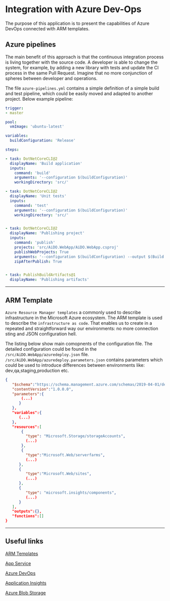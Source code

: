 # Integration with Azure Dev-Ops

The purpose of this application is to present the capabilities of Azure DevOps connected with ARM templates.

## Azure pipelines

The main benefit of this approach is that the continuous integration process is living together with the source code. A developer is able to change the system, for example, by adding a new library with tests and update the CI process in the same Pull Request. Imagine that no more conjunction of spheres between developer and operations.

The file `azure-pipelines.yml` contains a simple definition of a simple build and test pipeline, which could be easily moved and adapted to another project. Below example pipeline:

```yaml
trigger:
- master

pool:
  vmImage: 'ubuntu-latest'

variables:
  buildConfiguration: 'Release'

steps:

- task: DotNetCoreCLI@2
  displayName: 'Build application'
  inputs:
    command: 'build'
    arguments: '--configuration $(buildConfiguration)'
    workingDirectory: 'src/'

- task: DotNetCoreCLI@2
  displayName: 'Unit tests'
  inputs:
    command: 'test'
    arguments: '--configuration $(buildConfiguration)'
    workingDirectory: 'src/'


- task: DotNetCoreCLI@2
  displayName: 'Publishing project'
  inputs:
    command: 'publish'
    projects: 'src/AiDO.WebApp/AiDO.WebApp.csproj'
    publishWebProjects: True
    arguments: '--configuration $(buildConfiguration) --output $(Build.ArtifactStagingDirectory)'
    zipAfterPublish: True


- task: PublishBuildArtifacts@1
  displayName: 'Publishing artifacts'
```

---

## ARM Template

`Azure Resource Manager templates` a commonly used to describe infrastructure in the Microsoft Azure ecosystem. The ARM template is used to describe the `infrastructure as code`. That enables us to create in a repeated and straightforward way our environments: no more connection sting and JSON configuration hell.

The listing below show main comopnents of the configuration file. The detailed configuration could be found in the `/src/AiDO.WebApp/azuredeploy.json` file. `/src/AiDO.WebApp/azuredeploy.parameters.json` contains parameters which could be used to introduce differences between environments like: dev,qa,staging,production etc.

```json
{
   "$schema":"https://schema.management.azure.com/schemas/2019-04-01/deploymentTemplate.json#",
   "contentVersion":"1.0.0.0",
   "parameters":{
       (...)
      }
   },
   "variables":{
      (...)
   },
   "resources":[
       {
         "type": "Microsoft.Storage/storageAccounts",
         (...)         
       },
       {
         "type":"Microsoft.Web/serverfarms",
         (...)
      },
      {
         "type":"Microsoft.Web/sites",
         (...)
      },
      {
         "type": "microsoft.insights/components",
         (...)
      }
   ],
   "outputs":{},
   "functions":[]
}
```
---

## Useful links

[ARM Templates](https://docs.microsoft.com/en-us/azure/azure-resource-manager/templates/overview)

[App Service](https://docs.microsoft.com/en-us/azure/app-service/)

[Azure DevOps](https://azure.microsoft.com/en-us/services/devops/)

[Application Insights](https://docs.microsoft.com/en-us/azure/azure-monitor/app/app-insights-overview)

[Azure Blob Storage](https://docs.microsoft.com/en-us/azure/storage/blobs/storage-blobs-introduction)